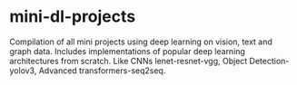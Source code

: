# mini-dl-projects
Compilation of all mini projects using deep learning on vision, text and graph data.
Includes implementations of popular deep learning architectures from scratch.
Like CNNs lenet-resnet-vgg, Object Detection-yolov3, Advanced transformers-seq2seq.

